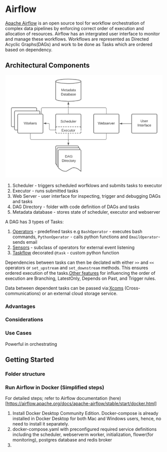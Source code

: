 # Airflow
[Apache Airflow](https://airflow.apache.org/docs/apache-airflow/stable/index.html) is an open source tool for workflow orchestration of complex data pipelines by enforcing correct order of execution and allocation of resources. Airflow has an intergrated user interface to monitor and manage these workflows. Workflows are represented as Directed Acyclic Graphs(DAGs) and work to be done as Tasks which are ordered based on dependency.


## Architectural Components
![scenario_3.png](images/arch-airflow.png)

1. Scheduler - triggers scheduled worfklows and submits tasks to executor
2. Executor - runs submitted tasks
3. Web Server - user interface for inspecting, trigger and debugging DAGs and tasks
4. DAG Directory - folder with code definition of DAGs and tasks
5. Metadata database - stores state of scheduler, executor and webserver

A DAG has 3 types of Tasks:
1. [Operators](https://airflow.apache.org/docs/apache-airflow/stable/concepts/operators.html) - predefined tasks e.g `BashOperator` - executes bash commands, `PythonOperator` - calls python functions and `EmailOperator`- sends email
2. [Sensors](https://airflow.apache.org/docs/apache-airflow/stable/concepts/sensors.html) - subclass of operators for external event listening
3. [Taskflow](https://airflow.apache.org/docs/apache-airflow/stable/concepts/taskflow.html) decorated `@task` - custom python function

Dependencies between tasks can then be declated with either  `>>` and  `<<` operators or `set_upstream` and `set_downstream` methods. This ensures ordered execution of the tasks.[Other features](https://airflow.apache.org/docs/apache-airflow/stable/concepts/dags.html#concepts-branching) for influencing the order of execution are Branching, LatestOnly, Depends on Past, and Trigger rules.

Data between dependent tasks can be passed via:[Xcoms](https://airflow.apache.org/docs/apache-airflow/stable/concepts/xcoms.html) (Cross-communications) or an external cloud storage service.

### Advantages

### Considerations

### Use Cases
Powerful in orchestrating 

## Getting Started

### Folder structure

### Run Airflow in Docker (Simplified steps)
For detailed steps; refer to Airflow documentation (here)[https://airflow.apache.org/docs/apache-airflow/stable/start/docker.html]
<!-- <div class=\"alert alert-block alert-danger\">
    <b>Important:</b> Before beginning, set up your environment correctly as instructed in `Readme.md`
    This example set-up should not be used for production
</div> -->

1. Install Docker Desktop Community Edition. Docker-compose is already installed in Docker Desktop for both Mac and Windows users, hence, no need to install it separately.
2. docker-compose.yaml with preconfigured required service definitions including the scheduler, webserverm worker, initialization, flower(for monitoring), postgres database and redis broker
3. 

